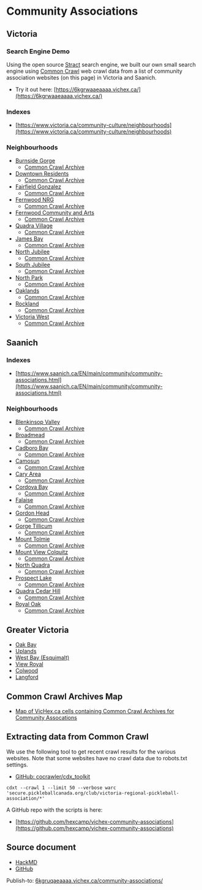 # Community Associations

## Victoria

### Search Engine Demo

Using the open source [Stract](https://github.com/StractOrg/stract) search engine, we built our own small search engine using [Common Crawl](https://commoncrawl.org/) web crawl data from a list of community association websites (on this page) in Victoria and Saanich.

* Try it out here: [https://6kgrwaaeaaaa.vichex.ca/](https://6kgrwaaeaaaa.vichex.ca/)

### Indexes

* [https://www.victoria.ca/community-culture/neighbourhoods](https://www.victoria.ca/community-culture/neighbourhoods)

### Neighbourhoods

* [Burnside Gorge](https://burnsidegorge.ca/)
    * [Common Crawl Archive](https://6kgrvlleaaaa.vichex.ca/)
* [Downtown Residents](https://www.victoriadra.ca/)
    * [Common Crawl Archive](https://6kgrvlfeaaaa.vichex.ca/)
* [Fairfield Gonzalez](https://fairfieldcommunity.ca/)
    * [Common Crawl Archive](https://6kgrueteaaaa.vichex.ca/)
* [Fernwood NRG](https://fernwoodnrg.ca/)
    * [Common Crawl Archive](https://6kgrvlceaaaa.vichex.ca/)
* [Fernwood Community and Arts](https://thefca.ca/)
    * [Common Crawl Archive](https://6kgrvlveaaaa.vichex.ca/)
* [Quadra Village](https://www.qvcc.ca/)
    * [Common Crawl Archive](https://6kgrvkeeaaaa.vichex.ca/)
* [James Bay](https://www.jbna.org/)
    * [Common Crawl Archive](https://6kgrue2eaaaa.vichex.ca/)
* [North Jubilee](https://www.njna-victoria.net/)
    * [Common Crawl Archive](https://6kgrvlqeaaaa.vichex.ca/)
* [South Jubilee](https://southjubilee.ca/)
    * [Common Crawl Archive](https://6kgrvlueaaaa.vichex.ca/)
* [North Park](https://npna.ca/)
    * [Common Crawl Archive](https://6kgrvlaeaaaa.vichex.ca/)
* [Oaklands](https://oaklands.life/)
    * [Common Crawl Archive](https://6kgrvkgeaaaa.vichex.ca/)
* [Rockland](https://rockland.bc.ca/wp/)
    * [Common Crawl Archive](https://6kgrvineaaaa.vichex.ca/)
* [Victoria West](https://www.victoriawest.ca/)
    * [Common Crawl Archive](https://6kgrvlieaaaa.vichex.ca/)

## Saanich

### Indexes

* [https://www.saanich.ca/EN/main/community/community-associations.html](https://www.saanich.ca/EN/main/community/community-associations.html)

### Neighbourhoods

* [Blenkinsop Valley](https://blenkinsopvalleycommunityassociation.ca/)
    * [Common Crawl Archive](https://6kgrvdoeaaaa.vichex.ca/)
* [Broadmead](https://broadmead.ca/)
    * [Common Crawl Archive](https://6kgrv4seaaaa.vichex.ca/)
* [Cadboro Bay](https://cadboro.ca/)
    * [Common Crawl Archive](https://6kgrvafeaaaa.vichex.ca/)
* [Camosun](https://camosuncommunityassociation.com/)
    * [Common Crawl Archive](https://6kgrvi5eaaaa.vichex.ca/)
* [Cary Area](https://www.careyarea.ca/)
    * [Common Crawl Archive](https://6kgrv5veaaaa.vichex.ca/)
* [Cordova Bay](https://cbaca.ca/)
    * [Common Crawl Archive](https://6kgrvvueaaaa.vichex.ca/)
* [Falaise](https://www.falaise.ca/)
    * [Common Crawl Archive](https://6kgrv4teaaaa.vichex.ca/)
* [Gordon Head](https://gordonhead.ca/)
    * [Common Crawl Archive](https://6kgrvdceaaaa.vichex.ca/)
* [Gorge Tillicum](https://www.gorgetillicum.ca/)
    * [Common Crawl Archive](https://6kgrvkneaaaa.vichex.ca/)
* [Mount Tolmie](https://mtca.ca/)
    * [Common Crawl Archive](https://6kgrvkweaaaa.vichex.ca/)
* [Mount View Colquitz](https://mvcca.ca/)
    * [Common Crawl Archive](https://6kgrvkleaaaa.vichex.ca/)
* [North Quadra](https://www.northquadra.ca/home)
    * [Common Crawl Archive](https://6kgrv5seaaaa.vichex.ca/)
* [Prospect Lake](https://pldca.com/)
    * [Common Crawl Archive](https://6kgrvqseaaaa.vichex.ca/)
* [Quadra Cedar Hill](https://qchca.org/)
    * [Common Crawl Archive](https://6kgrvk4eaaaa.vichex.ca/)
* [Royal Oak](https://www.royaloakcommunityassociation.ca/)
    * [Common Crawl Archive](https://6kgrv4qeaaaa.vichex.ca/)

## Greater Victoria 

* [Oak Bay](https://www.oakbaycommunityassociation.org/)
* [Uplands](https://uplandsneighbourhood.com/)
* [West Bay (Esquimalt)](https://westbayresidentsassociation.com/)
* [View Royal](https://www.viewroyalcommunityassociation.org/)
* [Colwood](https://www.colwood.ca/community-services/neighbourhoods)
* [Langford](https://lras23.com/)

## Common Crawl Archives Map

* [Map of VicHex.ca cells containing Common Crawl Archives for Community Assocations](https://6kgruaaeaaaa.vichex.ca/)

## Extracting data from Common Crawl

We use the following tool to get recent crawl results for the various websites. Note that some websites have no crawl data due to robots.txt settings.

* [GitHub: cocrawler/cdx_toolkit](https://github.com/cocrawler/cdx_toolkit/)

```
cdxt --crawl 1 --limit 50 --verbose warc 'secure.pickleballcanada.org/club/victoria-regional-pickleball-association/*'
```

A GitHub repo with the scripts is here:

* [https://github.com/hexcamp/vichex-community-associations](https://github.com/hexcamp/vichex-community-associations)


## Source document

* [HackMD](https://hackmd.io/DNOh6r5gQFuY_KCUITpM7Q)
* [GitHub](https://github.com/hexcamp/hackmd-notes/blob/main/vichex-search-experiment/community-associations/index.md)

Publish-to: [6kgruqaeaaaa.vichex.ca/community-associations/](https://6kgruqaeaaaa.vichex.ca/community-associations/)
